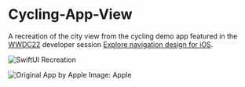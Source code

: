 # Cycling-App-View
A recreation of the city view from the cycling demo app featured in the [WWDC22](https://developer.apple.com/wwdc22/) developer session [Explore navigation design for iOS](https://developer.apple.com/videos/play/wwdc2022/10001/).


![SwiftUI Recreation](https://user-images.githubusercontent.com/70058899/180671836-b55141c4-8ba2-4545-9f89-7179b2ab45d8.jpeg)

![Original App by Apple](https://user-images.githubusercontent.com/70058899/180671841-4d69d0a6-2dc4-47f8-a9a2-09388f77b902.jpeg)
Image: Apple
